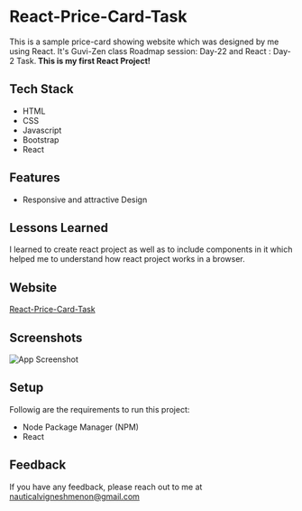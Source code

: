 
# React-Price-Card-Task

This is a sample price-card showing website which was designed by me using React. It's Guvi-Zen class Roadmap session: Day-22 and React : Day-2 Task.<b> This is my first React Project!</b>

## Tech Stack

- HTML
- CSS
- Javascript
- Bootstrap
- React

## Features

- Responsive and attractive Design

## Lessons Learned

I learned to create react project as well as to include components in it which helped me to understand how react project works in a browser.


## Website

[React-Price-Card-Task]()


## Screenshots

![App Screenshot](./src/image/out.png)


## Setup

Followig are the requirements to run this project:
- Node Package Manager (NPM)
- React


## Feedback

If you have any feedback, please reach out to me at nauticalvigneshmenon@gmail.com